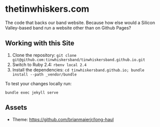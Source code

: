 # thetinwhiskers.com

The code that backs our band website. Because how else would a Silicon Valley-based band run a website other than on Github Pages?

## Working with this Site

1. Clone the repository: `git clone git@github.com:tinwhiskersband/tinwhiskersband.github.io.git`
1. Switch to Ruby 2.4: `rbenv local 2.4`
1. Install the dependencies: `cd tinwhiskersband.github.io; bundle install --path _vendor/bundle`

To test your changes locally run:

    bundle exec jekyll serve

## Assets

* Theme: https://github.com/brianmaierjr/long-haul
